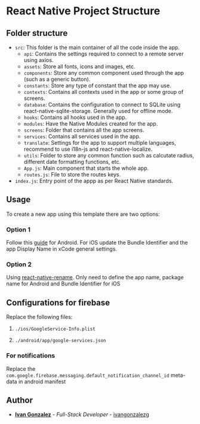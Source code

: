 # React Native Project Structure

## Folder structure

- `src`: This folder is the main container of all the code inside the app.
  - `api`: Contains the settings required to connect to a remote server using axios.
  - `assets`: Store all fonts, icons and images, etc.
  - `components`: Store any common component used through the app (such as a generic button).
  - `constants`: Store any type of constant that the app may use.
  - `contexts`: Contains all contexts used in the app or some group of screens.
  - `database`: Contains the configuration to connect to SQLite using react-native-sqlite-storage. Generally used for offline mode.
  - `hooks`: Contains all hooks used in the app.
  - `modules`: Have the Native Modules created for the app.
  - `screens`: Folder that contains all the app screens.
  - `services`: Contains all services used in the app.
  - `translate`: Settings for the app to support multiple languages, recommend to use i18n-js and react-native-localize.
  - `utils`: Folder to store any common function such as calcutate radius, different date formatting functions, etc.
  - `App.js`: Main component that starts the whole app.
  - `routes.js`: File to store the routes keys.
- `index.js`: Entry point of the appp as per React Native standards.

## Usage

To create a new app using this template there are two options:

### Option 1

Follow this [guide](https://dev.to/karanpratapsingh/quick-guide-for-updating-package-name-in-react-native-3ei3) for Android. For iOS update the Bundle Identifier and the app Display Name in xCode general settings.

### Option 2

Using [react-native-rename](https://github.com/junedomingo/react-native-rename). Only need to define the app name, package name for Android and Bundle Identifier for iOS

## Configurations for firebase

Replace the following files:

1. `./ios/GoogleService-Info.plist`

2. `./android/app/google-services.json`

### For notifications

Replace the `com.google.firebase.messaging.default_notification_channel_id` meta-data in android manifest

## Author

- [**Ivan Gonzalez**](https://ivangonzalez.co) - _Full-Stack Developer_ - [ivangonzalezg](https://github.com/ivangonzalezg)
